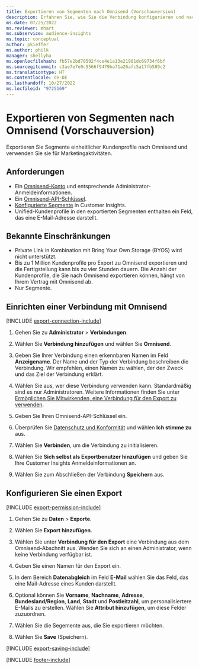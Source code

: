 ```yaml
---
title: Exportieren von Segmenten nach Omnisend (Vorschauversion)
description: Erfahren Sie, wie Sie die Verbindung konfigurieren und nach Omnisend exportieren.
ms.date: 07/25/2022
ms.reviewer: mhart
ms.subservice: audience-insights
ms.topic: conceptual
author: pkieffer
ms.author: philk
manager: shellyha
ms.openlocfilehash: fb57e2bd70592f4ce4e1a13e21901dc69734f6bf
ms.sourcegitcommit: c3ae7e7e0c9566f9479ba71a26afc5a17fb589c2
ms.translationtype: HT
ms.contentlocale: de-DE
ms.lasthandoff: 10/27/2022
ms.locfileid: "9725169"
---
```

# <a name="export-segments-to-omnisend-preview"></a>Exportieren von Segmenten nach Omnisend (Vorschauversion)

Exportieren Sie Segmente einheitlicher Kundenprofile nach Omnisend und verwenden Sie sie für Marketingaktivitäten.

## <a name="prerequisites"></a>Anforderungen

- Ein [Omnisend-Konto](https://www.omnisend.com/) und entsprechende Administrator-Anmeldeinformationen.
- Ein [Omnisend-API-Schlüssel](https://support.omnisend.com/en/articles/1061890-generating-api-key).
- [Konfigurierte Segmente](segments.md) in Customer Insights.
- Unified-Kundenprofile in den exportierten Segmenten enthalten ein Feld, das eine E-Mail-Adresse darstellt.

## <a name="known-limitations"></a>Bekannte Einschränkungen

- Private Link in Kombination mit Bring Your Own Storage (BYOS) wird nicht unterstützt.
- Bis zu 1 Million Kundenprofile pro Export zu Omnisend exportieren und die Fertigstellung kann bis zu vier Stunden dauern. Die Anzahl der Kundenprofile, die Sie nach Omnisend exportieren können, hängt von Ihrem Vertrag mit Omnisend ab.
- Nur Segmente.

## <a name="set-up-connection-to-omnisend"></a>Einrichten einer Verbindung mit Omnisend

[!INCLUDE [export-connection-include](includes/export-connection-admn.md)]

1. Gehen Sie zu **Administrator** > **Verbindungen**.

1. Wählen Sie **Verbindung hinzufügen** und wählen Sie **Omnisend**.

1. Geben Sie Ihrer Verbindung einen erkennbaren Namen im Feld **Anzeigename**. Der Name und der Typ der Verbindung beschreiben die Verbindung. Wir empfehlen, einen Namen zu wählen, der den Zweck und das Ziel der Verbindung erklärt.

1. Wählen Sie aus, wer diese Verbindung verwenden kann. Standardmäßig sind es nur Administratoren. Weitere Informationen finden Sie unter [Ermöglichen Sie Mitwirkenden, eine Verbindung für den Export zu verwenden](connections.md#allow-contributors-to-use-a-connection-for-exports).

1. Geben Sie Ihren Omnisend-API-Schlüssel ein.

1. Überprüfen Sie [Datenschutz und Konformität](connections.md#data-privacy-and-compliance) und wählen **Ich stimme zu** aus.

1. Wählen Sie **Verbinden**, um die Verbindung zu initialisieren.

1. Wählen Sie **Sich selbst als Exportbenutzer hinzufügen** und geben Sie Ihre Customer Insights Anmeldeinformationen an.

1. Wählen Sie zum Abschließen der Verbindung **Speichern** aus.

## <a name="configure-an-export"></a>Konfigurieren Sie einen Export

[!INCLUDE [export-permission-include](includes/export-permission.md)]

1. Gehen Sie zu **Daten** > **Exporte**.

1. Wählen Sie **Export hinzufügen**.

1. Wählen Sie unter **Verbindung für den Export** eine Verbindung aus dem Omnisend-Abschnitt aus. Wenden Sie sich an einen Administrator, wenn keine Verbindung verfügbar ist.

1. Geben Sie einen Namen für den Export ein.

1. In dem Bereich **Datenabgleich** im Feld **E-Mail** wählen Sie das Feld, das eine Mail-Adresse eines Kunden darstellt.

1. Optional können Sie **Vorname**, **Nachname**, **Adresse**, **Bundesland/Region**, **Land**, **Stadt** und **Postleitzahl**, um personalisiertere E-Mails zu erstellen. Wählen Sie **Attribut hinzufügen**, um diese Felder zuzuordnen.

1. Wählen Sie die Segemente aus, die Sie exportieren möchten.

1. Wählen Sie **Save** (Speichern).

[!INCLUDE [export-saving-include](includes/export-saving.md)]

[!INCLUDE [footer-include](includes/footer-banner.md)]
